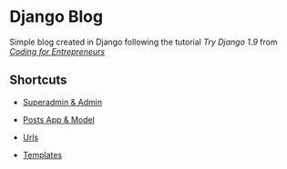 # Django Blog
Simple blog created in Django
following the tutorial _Try Django 1.9_ from _[Coding for Entrepreneurs](https://www.codingforentrepreneurs.com/projects/try-django-19/)_


## Shortcuts

* [Superadmin & Admin](https://github.com/Michelee/djangoblog/commit/5335aff4a90f4be9df40504e6d5da9fa8f66ca7b)

* [Posts App & Model](https://github.com/Michelee/djangoblog/commit/bd38e19f41eb3f5afd52ef169741492449a22a89)

* [Urls](https://github.com/Michelee/djangoblog/commit/16864b917bf5a559f873db1d5f362c9e48b86bf0)

* [Templates](https://github.com/Michelee/djangoblog/commit/5f644111237d1a9ec6354d3a4dd7d1ac82f5e078)